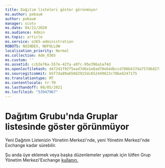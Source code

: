 ```yaml
---
title: Dağıtım listeleri göster görünmüyor
ms.author: pebaum
author: pebaum
manager: scotv
ms.date: 04/21/2020
ms.audience: Admin
ms.topic: article
ms.service: o365-administration
ROBOTS: NOINDEX, NOFOLLOW
localization_priority: Normal
ms.collection: Adm_O365
ms.custom: ''
ms.assetid: ccb3e76a-557e-42fa-a9fc-95e396a1a74d
ms.openlocfilehash: d47241f92f5ead7d6e1e8ad78e64dbccd780b437da757d6d273778fcc5372378
ms.sourcegitcommit: b5f7da89a650d2915dc652449623c78be6247175
ms.translationtype: MT
ms.contentlocale: tr-TR
ms.lasthandoff: 08/05/2021
ms.locfileid: "53947967"
---
```

# <a name="distribution-group-not-showing-in-groups-list"></a>Dağıtım Grubu'nda Gruplar listesinde göster görünmüyor

Yeni Dağıtım Listenizin Yönetim Merkezi'nde, yeni Yönetim Merkezi'nde Exchange kadar sürebilir.
  
Şu anda üye eklemek veya başka düzenlemeler yapmak için lütfen Grup Yönetim Merkezi'Exchange [kullanın.](https://outlook.office365.com/ecp/?rfr=Admin_o365&amp;exsvurl=1&amp;mkt=en-US.aspx)
  


